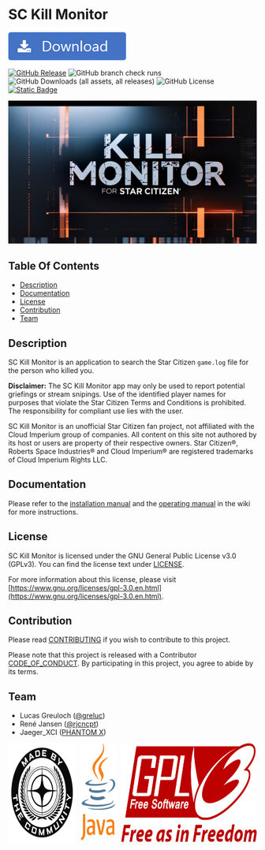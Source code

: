 # SC Kill Monitor

<div style="display: flex; align-items: center; gap: 10px;">
<a href="https://github.com/greluc/SC-Kill-Monitor/releases/download/v1.5.0/SC.Kill.Monitor-1.5.0.msi"><img src="download.png" alt="Download SC Kill Monitor"></a>
</div>

[![GitHub Release](https://img.shields.io/github/v/release/greluc/SC-Kill-Monitor?style=for-the-badge&labelColor=232323&)](https://github.com/greluc/SC-Kill-Monitor/releases) ![GitHub branch check runs](https://img.shields.io/github/check-runs/greluc/SC-Kill-Monitor/main?style=for-the-badge&labelColor=232323&) ![GitHub Downloads (all assets, all releases)](https://img.shields.io/github/downloads/greluc/SC-Kill-Monitor/total?style=for-the-badge&labelColor=232323&) ![GitHub License](https://img.shields.io/github/license/greluc/sc-kill-monitor?style=for-the-badge&labelColor=232323) [![Static Badge](https://img.shields.io/badge/%F0%9F%92%96-%23fff?style=for-the-badge&labelColor=232323&label=Star%20Citizen)](https://robertsspaceindustries.com/)

<div style="display: flex; align-items: center; gap: 10px;">
  <a href="https://github.com/greluc/SC-Kill-Monitor"><img src="src/main/resources/de/greluc/sc/sckm/logos/sckm-wide.jpg" alt="SC Kill Monitor"></a>
</div>

## Table Of Contents

- [Description](#description)
- [Documentation](#documentation)
- [License](#license)
- [Contribution](#contribution)
- [Team](#team)

## Description

SC Kill Monitor is an application to search the Star Citizen ``game.log`` file for the person who killed you.

**Disclaimer:** The SC Kill Monitor app may only be used to report potential griefings or stream snipings. Use of the identified player names for purposes that violate the Star Citizen Terms and Conditions is prohibited. The responsibility for compliant use lies with the user.

SC Kill Monitor is an unofficial Star Citizen fan project, not affiliated with the Cloud Imperium group of companies.
All content on this site not authored by its host or users are property of their respective owners.
Star Citizen®, Roberts Space Industries® and Cloud Imperium® are registered trademarks of Cloud Imperium Rights LLC.

## Documentation

Please refer to the [installation manual](https://github.com/greluc/SC-Kill-Monitor/wiki/Installation-Manual) and the [operating manual](https://github.com/greluc/SC-Kill-Monitor/wiki/Operating-Manual) in the wiki for more instructions.

## License

SC Kill Monitor is licensed under the GNU General Public License v3.0 (GPLv3).
You can find the license text under [LICENSE](LICENSE.md).

For more information about this license, please visit [https://www.gnu.org/licenses/gpl-3.0.en.html](https://www.gnu.org/licenses/gpl-3.0.en.html).

## Contribution

Please read [CONTRIBUTING](CONTRIBUTING.md) if you wish to contribute to this project. 

Please note that this project is released with a Contributor [CODE_OF_CONDUCT](CODE_OF_CONDUCT.md).
By participating in this project, you agree to abide by its terms.

## Team

- Lucas Greuloch ([@greluc](https://github.com/greluc))
- René Jansen ([@rjcncpt](https://github.com/rjcncpt))
- Jaeger_XCI ([PHANTOM X](https://discord.gg/dGRrUu7bb4))

<div style="display: flex; align-items: center; gap: 10px;">
  <a href="https://robertsspaceindustries.com/en/"><img src="src/main/resources/de/greluc/sc/sckm/logos/sc.png" alt="Made By The Community" style="height: 200px;"></a>
  <a href="https://en.wikipedia.org/wiki/Java_(programming_language)"><img src="src/main/resources/de/greluc/sc/sckm/logos/java.svg" alt="Java" style="height: 200px;"></a>
  <a href="https://www.gnu.org/licenses/gpl-3.0.en.html"><img src="src/main/resources/de/greluc/sc/sckm/logos/gplv3.svg" alt="GPLv3" style="height: 200px;"></a>
</div>
